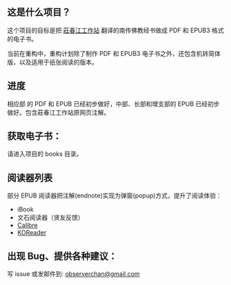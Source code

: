 ## 这是什么项目？
这个项目的目标是把 [莊春江工作站](https://agama.buddhason.org) 翻译的南传佛教经书做成 PDF 和 EPUB3 格式的电子书。

当前在重构中，重构计划除了制作 PDF 和 EPUB3 电子书之外，还包含机转简体版，以及适用于纸张阅读的版本。

## 进度
相应部 的 PDF 和 EPUB 已经初步做好，中部、长部和增支部的 EPUB 已经初步做好。包含莊春江工作站原网页注解。

## 获取电子书：
请进入项目的 books 目录。

## 阅读器列表
部分 EPUB 阅读器把注解(endnote)实现为弹窗(popup)方式，提升了阅读体验：
* iBook
* 文石阅读器（贤友反馈）
* [Calibre](https://calibre-ebook.com) 
* [KOReader](https://koreader.rocks)

## 出现 Bug、提供各种建议：
写 issue 或发邮件到: observerchan@gmail.com

